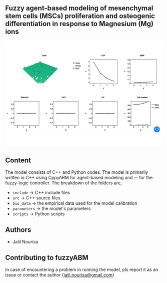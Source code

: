 
## Fuzzy agent-based modeling of mesenchymal stem cells (MSCs) proliferation and osteogenic differentiation in response to Magnesium (Mg) ions


![Alt Text](culturesimulation.gif)

## Content
The model consists of C++ and Python codes. The model is primarily written in C++ using CppyABM for agent-based modeling and -- for the fuzzy-logic controller. The breakdown of the folders are,

- `include` -> C++ include files 
- `src` -> C++ source files
- `bio_data` -> the empirical data used for the model calibration
- `parameters` -> the model's parameters
- `scripts` -> Python scripts


## Authors

- Jalil Nourisa


## Contributing to fuzzyABM
In case of encountering a problem in running the model, pls report it as an issue or contact the author (jalil.nourisa@gmail.com)


